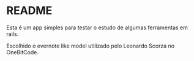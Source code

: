 # README

Esta é um app simples para  testar o estudo de algumas ferramentas em rails.

Escolhido o evernote like model utilizado pelo Leonardo Scorza no OneBitCode.